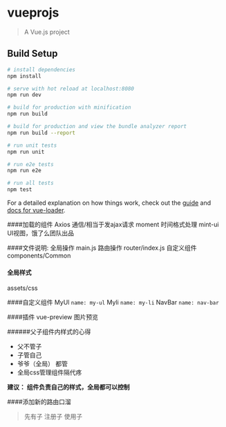 # vueprojs

> A Vue.js project

## Build Setup

``` bash
# install dependencies
npm install

# serve with hot reload at localhost:8080
npm run dev

# build for production with minification
npm run build

# build for production and view the bundle analyzer report
npm run build --report

# run unit tests
npm run unit

# run e2e tests
npm run e2e

# run all tests
npm test
```

For a detailed explanation on how things work, check out the [guide](http://vuejs-templates.github.io/webpack/) and [docs for vue-loader](http://vuejs.github.io/vue-loader).

####加载的组件
Axios    通信/相当于发ajax请求
moment   时间格式处理
mint-ui  UI视图，饿了么团队出品

####文件说明:
全局操作  main.js
路由操作  router/index.js
自定义组件  components/Common

#### 全局样式
assets/css

####自定义组件
MyUl  ```name: my-ul```
Myli  ```name: my-li```
NavBar ```name: nav-bar```

####插件
vue-preview  图片预览

######父子组件内样式的心得
* 父不管子
* 子管自己
* 爷爷（全局） 都管
* 全局css管理组件隔代疼

__建议： 组件负责自己的样式，全局都可以控制__

####添加新的路由口溜
> 先有子 注册子 使用子
